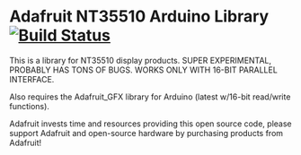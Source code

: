 # Adafruit NT35510 Arduino Library [![Build Status](https://travis-ci.com/adafruit/Adafruit_NT35510.svg?branch=master)](https://travis-ci.com/adafruit/Adafruit_NT35510)

This is a library for NT35510 display products. SUPER EXPERIMENTAL, PROBABLY HAS TONS OF BUGS. WORKS ONLY WITH 16-BIT PARALLEL INTERFACE.

Also requires the Adafruit_GFX library for Arduino (latest w/16-bit read/write functions).

Adafruit invests time and resources providing this open source code,
please support Adafruit and open-source hardware by purchasing
products from Adafruit!
